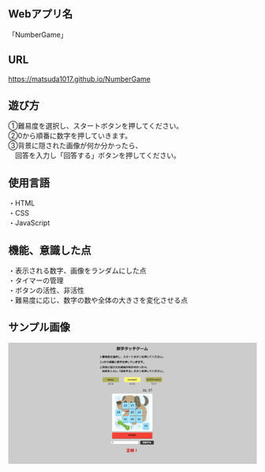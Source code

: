 ## Webアプリ名
「NumberGame」

## URL
https://matsuda1017.github.io/NumberGame

## 遊び方
➀難易度を選択し、スタートボタンを押してください。  
➁0から順番に数字を押していきます。  
➂背景に隠された画像が何か分かったら、  
　回答を入力し「回答する」ボタンを押してください。
 
## 使用言語
・HTML  
・CSS  
・JavaScript

## 機能、意識した点
・表示される数字、画像をランダムにした点  
・タイマーの管理  
・ボタンの活性、非活性  
・難易度に応じ、数字の数や全体の大きさを変化させる点

## サンプル画像
![NumberGame-image](./【Readme】NumberGame.png)
